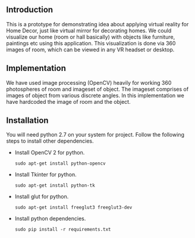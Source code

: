 ## Introduction

This is a prototype for demonstrating idea about applying virtual reality for Home Decor, just like virtual mirror for decorating homes. We could visualize our home (room or hall basically) with objects like furniture, paintings etc using this application. This visualization is done via 360 images of room, which can be viewed in any VR headset or desktop.

## Implementation
We have used image processing (OpenCV) heavily for working 360 photospheres of room and imageset of object. The imageset comprises of images of object from  various discrete angles. In this implementation we have hardcoded the image of room and the object.

## Installation

You will need python 2.7 on your system for project. Follow the following steps to install other dependencies.
* Install OpenCV 2 for python.

    ```sudo apt-get install python-opencv```

* Install Tkinter for python.

    ```sudo apt-get install python-tk```

* Install glut for python.

    ```sudo apt-get install freeglut3 freeglut3-dev```

* Install python dependencies.

    ```sudo pip install -r requirements.txt```
